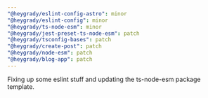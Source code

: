 ```yaml
---
"@heygrady/eslint-config-astro": minor
"@heygrady/eslint-config": minor
"@heygrady/ts-node-esm": minor
"@heygrady/jest-preset-ts-node-esm": patch
"@heygrady/tsconfig-bases": patch
"@heygrady/create-post": patch
"@heygrady/node-esm": patch
"@heygrady/blog-app": patch
---
```


Fixing up some eslint stuff and updating the ts-node-esm package template.
